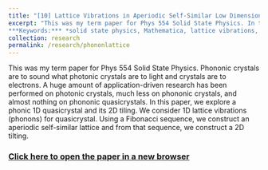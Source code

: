 ```yaml
---
title: "[10] Lattice Vibrations in Aperiodic Self-Similar Low Dimension Phonon Lattice (2017)"
excerpt: "This was my term paper for Phys 554 Solid State Physics. In this paper we study the lattice vibrations of an aperiodic self-similar lattice. Published in the school's journal *Dimensions*.<br>
***Keywords:*** *solid state physics, Mathematica, lattice vibrations, Fibonacci aperiodic generation, graduate*" #add this to add an image inside the "" <br/><img src='R001_padic/500x300.png'>
collection: research
permalink: /research/phononlattice
---
```


This was my term paper for Phys 554 Solid State Physics. Phononic crystals are to sound what photonic crystals are to light and crystals are to electrons. A huge amount of application-driven research has been performed on photonic crystals, much less on phononic crystals, and almost nothing on phononic quasicrystals. In this paper, we explore a phonic 1D quasicrystal and its 2D tiling. We consider 1D lattice vibrations (phonons) for quasicrystal. Using a Fibonacci sequence, we construct an aperiodic self-similar lattice and from that sequence, we construct a 2D tilting.




### [Click here to open the paper in a new browser](R010_phononlattice/Phys_554_Term_Project_Lattice_Vibrations_in_1D_Aperiodic_Lattice.pdf)
<object data="R010_phononlattice/Phys_554_Term_Project_Lattice_Vibrations_in_1D_Aperiodic_Lattice.pdf#view=fitH" width="1000" height="1000" type='application/pdf'></object>


